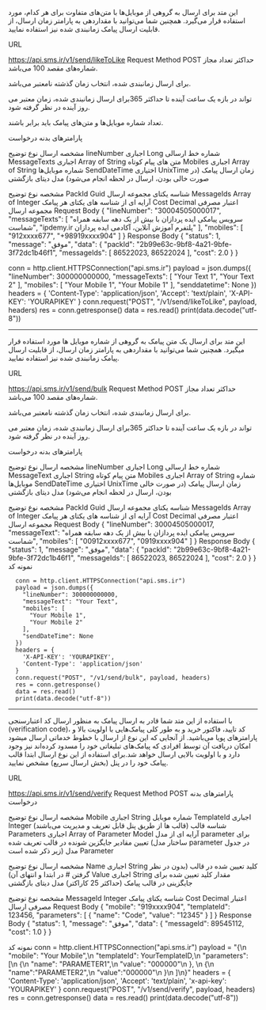 <!-- - ارسال نظیر به نظیر -->
این متد برای ارسال به گروهی از موبایل‌ها با متن‌های متفاوت برای هر کدام، مورد استفاده قرار می‌گیرد. همچنین شما می‌توانید با مقداردهی به پارامتر زمان ارسال، از قابلیت ارسال پیامک زمانبندی شده نیز استفاده نمایید.

URL

https://api.sms.ir/v1/send/likeToLike
Request Method
POST
حداکثر تعداد مجاز شماره‌های مقصد 100 می‌باشد.

برای ارسال زمانبندی شده، انتخاب زمان گذشته نامعتبر می‌باشد.

برای ارسال زمانبندی شده، زمان معتبر می‎‌تواند در بازه یک ساعت آینده تا حداکثر 365 روز آینده در نظر گرفته شود.

تعداد شماره موبایل‌ها و متن‌های پیامک باید برابر باشند.

پارامترهای بدنه درخواست

مشخصه	ارسال	نوع	توضیح
lineNumber	اجباری	Long	شماره خط ارسالی
MessageTexts	اجباری	Array of String	متن های پیام کوتاه
Mobiles	اجباری	Array of String	شماره موبایل‌ها
SendDateTime	اختیاری	UnixTime	زمان ارسال پیامک (در صورت خالی بودن، ارسال در لحظه انجام می‌شود)
مدل دیتای بازگشتی

مشخصه	نوع	توضیح
PackId	Guid	شناسه یکتای مجموعه ارسال
MessageIds	Array of Integer	آرایه ای از شناسه های یکتای هر پیامک
Cost	Decimal	اعتبار مصرفی مجموعه ارسال
Request Body
{
    "lineNumber": "30004505000017",
    "messageTexts": [
        "سرویس پیامکی ایده پردازان با بیش از یک دهه سابقه همراه شماست",
        "ipdemy.ir  پلتفرم آموزش آنلاین، آکادمی ایده پردازان"
    ],
    "mobiles": [
        "912xxxx677",
        "+98919xxxx904"
    ]
}
Response Body
{
    "status": 1,
    "message": "موفق",
    "data": {
        "packId": "2b99e63c-9bf8-4a21-9bfe-3f72dc1b46f1",
        "messageIds": [
            86522023,
            86522024
        ],
        "cost": 2.0
    }
}



<!-- نمونه کد -->

conn = http.client.HTTPSConnection("api.sms.ir")
payload = json.dumps({
"lineNumber": 300000000000,
"messageTexts": [
    "Your Text 1",
    "Your Text 2"
],
"mobiles": [
    "Your Mobile 1",
    "Your Mobile 1"
],
"senddatetime": None
})
headers = {
'Content-Type': 'application/json',
'Accept': 'text/plain',
'X-API-KEY': 'YOURAPIKEY'
}
conn.request("POST", "/v1/send/likeToLike", payload, headers)
res = conn.getresponse()
data = res.read()
print(data.decode("utf-8"))
    

-------------------------
<!-- - ارسال گروهی -->
این متد برای ارسال یک متن پیامک به گروهی از شماره موبایل ها مورد استفاده قرار میگیرد. همچنین شما می‌توانید با مقداردهی به پارامتر زمان ارسال، از قابلیت ارسال پیامک زمانبندی شده نیز استفاده نمایید.

URL

https://api.sms.ir/v1/send/bulk
Request Method
POST
حداکثر تعداد مجاز شماره‌های مقصد 100 می‌باشد.

برای ارسال زمانبندی شده، انتخاب زمان گذشته نامعتبر می‌باشد.

برای ارسال زمانبندی شده، زمان معتبر می‎‌تواند در بازه یک ساعت آینده تا حداکثر 365 روز آینده در نظر گرفته شود.

پارامترهای بدنه درخواست

مشخصه	ارسال	نوع	توضیح
lineNumber	اجباری	Long	شماره خط ارسالی
MessageText	اجباری	String	متن پیام کوتاه
Mobiles	اجباری	Array of String	شماره موبایل‌ها
SendDateTime	اختیاری	UnixTime	زمان ارسال پیامک (در صورت خالی بودن، ارسال در لحظه انجام می‌شود)
مدل دیتای بازگشتی

مشخصه	نوع	توضیح
PackId	Guid	شناسه یکتای مجموعه ارسال
MessageIds	Array of Integer	آرایه ای از شناسه های یکتای هر پیامک
Cost	Decimal	اعتبار مصرفی مجموعه ارسال
Request Body
{
    "lineNumber": 30004505000017,
    "messageText": "سرویس پیامکی ایده پردازان با بیش از یک دهه سابقه همراه شماست",
    "mobiles": [
        "00912xxxx677",
          "0919xxxx904"
    ]
}
Response Body
{
    "status": 1,
    "message": "موفق",
    "data": {
        "packId": "2b99e63c-9bf8-4a21-9bfe-3f72dc1b46f1",
        "messageIds": [
            86522023,
            86522024
        ],
        "cost": 2.0
    }
}
نمونه کد




      conn = http.client.HTTPSConnection("api.sms.ir")
      payload = json.dumps({
        "lineNumber": 300000000000,
        "messageText": "Your Text",
        "mobiles": [
          "Your Mobile 1",
          "Your Mobile 2"
        ],
        "sendDateTime": None
      })
      headers = {
        'X-API-KEY': 'YOURAPIKEY',
        'Content-Type': 'application/json'
      }
      conn.request("POST", "/v1/send/bulk", payload, headers)
      res = conn.getresponse()
      data = res.read()
      print(data.decode("utf-8"))

----------------

<!-- - ارسال VERIFY -->
با استفاده از این متد شما قادر به ارسال پیامک به منظور ارسال کد اعتبارسنجی (verification code)، کد تایید، فاکتور خرید و به طور کلی پیامک‌هایی با اولویت بالا و پارامترهای پویا می‌باشید. از آنجایی که این نوع از ارسال با خطوط خدماتی ارسال میشود امکان دریافت آن توسط افرادی که پیامک‌های تبلیغاتی خود را مسدود کرده‌اند نیز وجود دارد و با اولویت بالایی ارسال خواهد شد.برای استفاده از این نوع ارسال ابتدا قالب پیامک خود را در پنل (بخش ارسال سریع) مشخص نمایید.

URL

https://api.sms.ir/v1/send/verify
Request Method
POST
پارامترهای بدنه درخواست

مشخصه	ارسال	نوع	توضیح
Mobile	اجباری	String	شماره موبایل
TemplateId	اجباری	Integer	شناسه قالب (قالب ها از طریق پنل قابل تعریف و مدیریت می‌باشند)
Parameters	اجباری	Array of Parameter Model	آرایه ای از مدل parameter برای تعیین مقادیر جایگزین شونده در قالب تعریف شده (ساختار مدل parameter در جدول زیر ذکر شده است)
مدل Parameter

مشخصه	ارسال	نوع	توضیح
Name	اجباری	String	کلید تعیین شده در قالب (بدون در نظر گرفتن # در ابتدا و انتهای آن)
Value	اجباری	String	مقدار کلید تعیین شده برای جایگزینی در قالب پیامک (حداکثر 25 کاراکتر)
مدل دیتای بازگشتی

مشخصه	نوع	توضیح
MessageId	Integer	شناسه یکتای پیامک
Cost	Decimal	اعتبار مصرفی ارسال
Request Body
{
    "mobile": "919xxxx904",
    "templateId": 123456,
    "parameters": [
      {
        "name": "Code",
        "value": "12345"
      }
    ]
}
Response Body
{
    "status": 1,
    "message": "موفق",
    "data": {
        "messageId": 89545112,
        "cost": 1.0
    }
}



نمونه کد
conn = http.client.HTTPSConnection("api.sms.ir")
payload = "{\n  \"mobile\": \"Your Mobile\",\n  \"templateId\": YourTemplateID,\n
\"parameters\": [\n    {\n      \"name\": \"PARAMETER1\",\n      \"value\": \"000000\"\n    },
\n    {\n        \"name\":\"PARAMETER2\",\n        \"value\":\"000000\"\n    }\n  ]\n}"
headers = {
'Content-Type': 'application/json',
'Accept': 'text/plain',
'x-api-key': 'YOURAPIKEY'
}
conn.request("POST", "/v1/send/verify", payload, headers)
res = conn.getresponse()
data = res.read()
print(data.decode("utf-8"))
